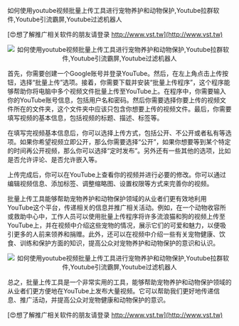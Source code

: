 如何使用youtube视频批量上传工具进行宠物养护和动物保护,Youtube拉群软件,Youtube引流霸屏,Youtube过滤机器人

[😍想了解推广相关软件的朋友请登录 http://www.vst.tw](http://www.vst.tw)

 <center><img src="https://vst.tw/MP4/tuiguang/png/4.png" alt="如何使用youtube视频批量上传工具进行宠物养护和动物保护,Youtube拉群软件,Youtube引流霸屏,Youtube过滤机器人"></center>

首先，你需要创建一个Google账号并登录YouTube。然后，在左上角点击上传按钮，选择“批量上传”选项。接着，你需要下载并安装“批量上传程序”，这个程序能够帮助你将电脑中多个视频文件批量上传至YouTube上。在程序中，你需要输入你的YouTube账号信息，包括用户名和密码。然后你需要选择你要上传的视频文件所在的文件夹，这个文件夹中应该只包含你想要上传的视频文件。最后，你需要填写视频的基本信息，包括视频的标题、描述、标签等。

在填写完视频基本信息后，你可以选择上传方式，包括公开、不公开或者私有等选项。如果你希望视频立即公开，那么你需要选择“公开”，如果你想要等到某个特定的时间再公开视频，那么你可以选择“定时发布”。另外还有一些其他的选项，比如是否允许评论、是否允许嵌入等。

上传完成后，你可以在YouTube上查看你的视频并进行必要的修改。你可以通过编辑视频信息、添加标签、调整缩略图、设置权限等方式来完善你的视频。

批量上传工具能够帮助宠物养护和动物保护领域的从业者们更有效地利用YouTube这个平台，传递相关的信息并推广相关活动。例如，在一个动物收容所或救助中心中，工作人员可以使用批量上传程序将许多流浪猫和狗的视频上传至YouTube上，并在视频中介绍这些宠物的情况，展示它们的可爱和魅力，以便吸引更多的人前来领养和捐赠。此外，还可以在视频中介绍一些有关宠物健康、饮食、训练和保护方面的知识，提高公众对宠物养护和动物保护的意识和认识。

 <center><img src="https://vst.tw/MP4/tuiguang/png/4.png" alt="如何使用youtube视频批量上传工具进行宠物养护和动物保护,Youtube拉群软件,Youtube引流霸屏,Youtube过滤机器人"></center>

总之，批量上传工具是一个非常实用的工具，能够帮助宠物养护和动物保护领域的从业者们更方便地在YouTube上发布大量视频。它可以帮助我们更好地传递信息、推广活动，并提高公众对宠物健康和动物保护的意识。

[😍想了解推广相关软件的朋友请登录 http://www.vst.tw](http://www.vst.tw)



